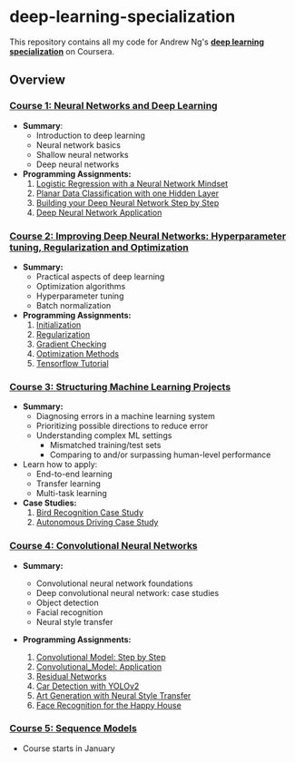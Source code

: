 # deep-learning-specialization

This repository contains all my code for Andrew Ng's **[deep learning specialization](https://www.coursera.org/specializations/deep-learning)** on Coursera.

## Overview

### [Course 1: Neural Networks and Deep Learning](NN_DL)
 - **Summary**: 
   - Introduction to deep learning
   - Neural network basics
   - Shallow neural networks
   - Deep neural networks
 - **Programming Assignments:**
   1. [Logistic Regression with a Neural Network Mindset](NN_DL/logistic_regression_with_a_neural_network_mindset.ipynb)
   2. [Planar Data Classification with one Hidden Layer](NN_DL/planar_data_classification_with_one_hidden_layer.ipynb)
   3. [Building your Deep Neural Network Step by Step](NN_DL/building_your_deep_neural_network_step_by_step.ipynb)
   4. [Deep Neural Network Application](NN_DL/deep_neural_network_application.ipynb)
   
### [Course 2: Improving Deep Neural Networks: Hyperparameter tuning, Regularization and Optimization](Improving_DNNs)
 - **Summary:** 
   - Practical aspects of deep learning
   - Optimization algorithms
   - Hyperparameter tuning
   - Batch normalization 
- **Programming Assignments:** 
  1. [Initialization](Improving_DNNs/initialization.ipynb)
  2. [Regularization](Improving_DNNs/regularization.ipynb)
  3. [Gradient Checking](Improving_DNNs/gradient_checking.ipynb)
  4. [Optimization Methods](Improving_DNNs/optimization_methods.ipynb)
  5. [Tensorflow Tutorial](Improving_DNNs/tensorflow_tutorial.ipynb)
   
### [Course 3: Structuring Machine Learning Projects](ML_Strategy)
 - **Summary:** 
   - Diagnosing errors in a machine learning system
   - Prioritizing possible directions to reduce error
   - Understanding complex ML settings 
     - Mismatched training/test sets
     - Comparing to and/or surpassing human-level performance
  - Learn how to apply:
     - End-to-end learning
     - Transfer learning
     - Multi-task learning
- **Case Studies:**
  1. [Bird Recognition Case Study](ML_Strategy/Bird_Recognition_Case_Study.md)
  2. [Autonomous Driving Case Study](ML_Strategy/Autonomous_Driving_Case_Study.md)

### [Course 4: Convolutional Neural Networks](CNN)
 - **Summary:** 
   - Convolutional neural network foundations 
   - Deep convolutional neural network: case studies
   - Object detection
   - Facial recognition
   - Neural style transfer
   
 - **Programming Assignments:**
   1. [Convolutional Model: Step by Step](CNN/convolution_model_step_by_step.ipynb)
   2. [Convolutional_Model: Application](CNN/convolution_model_application.ipynb)
   3. [Residual Networks](CNN/residual_networks.ipynb)
   4. [Car Detection with YOLOv2](CNN/autonomous_driving_application_car_detection.ipynb)
   5. [Art Generation with Neural Style Transfer](CNN/art_generation_with_neural_style_transfer.ipynb)
   6. [Face Recognition for the Happy House](CNN/face_recognition_for_the_happy_house.ipynb)
 
### [Course 5: Sequence Models](https://www.coursera.org/learn/nlp-sequence-models)
 - Course starts in January